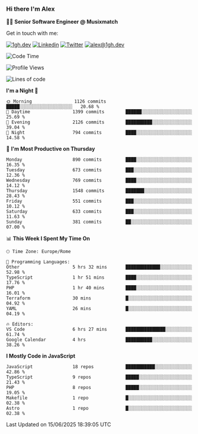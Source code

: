 ### Hi there I'm Alex

👨‍💻 __Senior Software Engineer @ Musixmatch__

Get in touch with me:

[![1gh.dev](https://img.shields.io/static/v1?label=1gh.dev&message=%20&color=red&logo=&style=flat-square&logoColor=white)](https://www.1gh.dev/)
[![Linkedin](https://img.shields.io/static/v1?label=Linkedin&message=%20&color=blue&logo=Linkedin&style=flat-square&logoColor=white)](https://linkedin.com/in/alexghirelli)
[![Twitter](https://img.shields.io/static/v1?label=Twitter&message=%20&color=blue&logo=Twitter&style=flat-square&logoColor=white)](https://twitter.com/alexGhirelli)
[![alex@1gh.dev](https://img.shields.io/static/v1?label=alex@1gh.dev&message=%20&color=red&logo=gmail&style=flat-square&logoColor=white)](mailto:alex@1gh.dev)

<!--START_SECTION:waka-->
![Code Time](http://img.shields.io/badge/Code%20Time-8%2C470%20hrs%2025%20mins-blue)

![Profile Views](http://img.shields.io/badge/Profile%20Views-2-blue)

![Lines of code](https://img.shields.io/badge/From%20Hello%20World%20I%27ve%20Written-19.6%20million%20lines%20of%20code-blue)

**I'm a Night 🦉** 

```text
🌞 Morning                1126 commits        █████░░░░░░░░░░░░░░░░░░░░   20.68 % 
🌆 Daytime                1399 commits        ██████░░░░░░░░░░░░░░░░░░░   25.69 % 
🌃 Evening                2126 commits        ██████████░░░░░░░░░░░░░░░   39.04 % 
🌙 Night                  794 commits         ████░░░░░░░░░░░░░░░░░░░░░   14.58 % 
```
📅 **I'm Most Productive on Thursday** 

```text
Monday                   890 commits         ████░░░░░░░░░░░░░░░░░░░░░   16.35 % 
Tuesday                  673 commits         ███░░░░░░░░░░░░░░░░░░░░░░   12.36 % 
Wednesday                769 commits         ████░░░░░░░░░░░░░░░░░░░░░   14.12 % 
Thursday                 1548 commits        ███████░░░░░░░░░░░░░░░░░░   28.43 % 
Friday                   551 commits         ███░░░░░░░░░░░░░░░░░░░░░░   10.12 % 
Saturday                 633 commits         ███░░░░░░░░░░░░░░░░░░░░░░   11.63 % 
Sunday                   381 commits         ██░░░░░░░░░░░░░░░░░░░░░░░   07.00 % 
```


📊 **This Week I Spent My Time On** 

```text
🕑︎ Time Zone: Europe/Rome

💬 Programming Languages: 
Other                    5 hrs 32 mins       █████████████░░░░░░░░░░░░   52.98 % 
TypeScript               1 hr 51 mins        ████░░░░░░░░░░░░░░░░░░░░░   17.76 % 
PHP                      1 hr 40 mins        ████░░░░░░░░░░░░░░░░░░░░░   16.01 % 
Terraform                30 mins             █░░░░░░░░░░░░░░░░░░░░░░░░   04.92 % 
YAML                     26 mins             █░░░░░░░░░░░░░░░░░░░░░░░░   04.19 % 

🔥 Editors: 
VS Code                  6 hrs 27 mins       ███████████████░░░░░░░░░░   61.74 % 
Google Calendar          4 hrs               ██████████░░░░░░░░░░░░░░░   38.26 % 
```

**I Mostly Code in JavaScript** 

```text
JavaScript               18 repos            ███████████░░░░░░░░░░░░░░   42.86 % 
TypeScript               9 repos             █████░░░░░░░░░░░░░░░░░░░░   21.43 % 
PHP                      8 repos             █████░░░░░░░░░░░░░░░░░░░░   19.05 % 
Makefile                 1 repo              █░░░░░░░░░░░░░░░░░░░░░░░░   02.38 % 
Astro                    1 repo              █░░░░░░░░░░░░░░░░░░░░░░░░   02.38 % 
```




 Last Updated on 15/06/2025 18:39:05 UTC
<!--END_SECTION:waka-->
